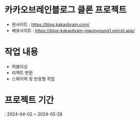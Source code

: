 # 카카오브레인블로그 클론 프로젝트

- 원사이트 : https://blog.kakaobrain.com/
- 배포사이트 : https://blog-kakaobrain-jowonyoung1.vercel.app/

# 작업 내용
- 퍼블리싱
- 리액트 변환
- 스와이퍼  및 반응형 작업

# 프로젝트 기간
: 2024-04-02 ~ 2024-05-28
